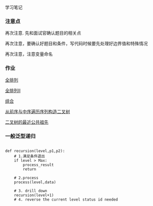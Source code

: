 学习笔记

### 注意点
再次注意. 先和面试官确认题目的相关点

再次注意，要确认好题目和条件，写代码时候要先处理好边界值和特殊情况

再次注意，注意变量命名
### 作业

[全排列](https://github.com/luobangkui/algorithm012/edit/master/Week_03/46_permute.py)

[全排列II](https://github.com/luobangkui/algorithm012/edit/master/Week_03/47_permuteUnique.py)

[组合](https://github.com/luobangkui/algorithm012/edit/master/Week_03/77_combine.py)

[从前序与中序遍历序列构造二叉树](https://github.com/luobangkui/algorithm012/edit/master/Week_03/105_buildTree.py)

[二叉树的最近公共祖先](https://github.com/luobangkui/algorithm012/edit/master/Week_03/236_lowestCommonAncestor.py)



### 一般泛型递归

```

def recursion(level,p1,p2):
    # 1.满足条件退出
    if level > Max:
        process_result
        return

    # 2.process
    process(level,data)

    # 3. drill down
    recursion(level+1)
    # 4. reverse the current level status id needed

```
